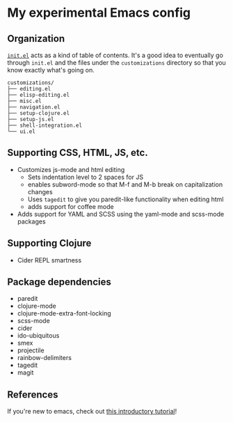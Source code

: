 # My experimental Emacs config

## Organization

[`init.el`](./init.el) acts as a kind of table of contents.
It's a good idea to eventually go through `init.el` and the
files under the `customizations` directory so that you know exactly
what's going on.

    customizations/
    ├── editing.el
    ├── elisp-editing.el
    ├── misc.el
    ├── navigation.el
    ├── setup-clojure.el
    ├── setup-js.el
    ├── shell-integration.el
    └── ui.el

## Supporting CSS, HTML, JS, etc.
* Customizes js-mode and html editing
    * Sets indentation level to 2 spaces for JS
    * enables subword-mode so that M-f and M-b break on capitalization changes
    * Uses `tagedit` to give you paredit-like functionality when editing html
    * adds support for coffee mode
* Adds support for YAML and SCSS using the yaml-mode and scss-mode packages

## Supporting Clojure
* Cider REPL smartness

## Package dependencies
* paredit
* clojure-mode
* clojure-mode-extra-font-locking
* scss-mode
* cider
* ido-ubiquitous
* smex
* projectile
* rainbow-delimiters
* tagedit
* magit

## References
If you're new to emacs, check out
[this introductory tutorial](http://www.braveclojure.com/basic-emacs/)!
